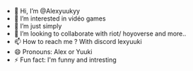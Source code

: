 - 👋 Hi, I’m @Alexyuukyy
- 👀 I’m interested in vidéo games
- 🌱 I’m just simply 
- 💞️ I’m looking to collaborate with riot/ hoyoverse and more..
- 📫 How to reach me ? With discord lexyuuki
- 😄 Pronouns: Alex or Yuuki
- ⚡ Fun fact: I'm funny and intresting

<!---
Alexyuukyy/Alexyuukyy is a ✨ special ✨ repository because its `README.md` (this file) appears on your GitHub profile.
You can click the Preview link to take a look at your changes.
--->
